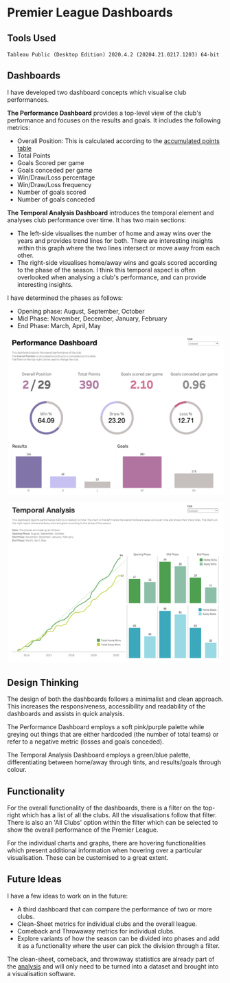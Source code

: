 # Premier League Dashboards

## Tools Used
```
Tableau Public (Desktop Edition) 2020.4.2 (20204.21.0217.1203) 64-bit
```

## Dashboards
I have developed two dashboard concepts which visualise club performances.

**The Performance Dashboard** provides a top-level view of the club's performance and focuses on the results and goals. It includes the following metrics:

- Overall Position: This is calculated according to the [accumulated points table](data/table.csv)
- Total Points
- Goals Scored per game
- Goals conceded per game
- Win/Draw/Loss percentage
- Win/Draw/Loss frequency
- Number of goals scored
- Number of goals conceded

**The Temporal Analysis Dashboard** introduces the temporal element and analyses club performance over time. It has two main sections:

- The left-side visualises the number of home and away wins over the years and provides trend lines for both. There are interesting insights within this graph where the two lines intersect or move away from each other.
- The right-side visualises home/away wins and goals scored according to the phase of the season. I think this temporal aspect is often overlooked when analysing a club's performance, and can provide interesting insights.

I have determined the phases as follows:

- Opening phase: August, September, October
- Mid Phase: November, December, January, February
- End Phase: March, April, May

![Performance Dashboard](images/dashboard_1.png)

![Temporal Analysis Dashboard](images/dashboard_2.png)

## Design Thinking
The design of both the dashboards follows a minimalist and clean approach. This increases the responsiveness, accessibility and readability of the dashboards and assists in quick analysis.

The Performance Dashboard employs a soft pink/purple palette while greying out things that are either hardcoded (the number of total teams) or refer to a negative metric (losses and goals conceded).

The Temporal Analysis Dashboard employs a green/blue palette, differentiating between home/away through tints, and results/goals through colour.

## Functionality
For the overall functionality of the dashboards, there is a filter on the top-right which has a list of all the clubs. All the visualisations follow that filter. There is also an 'All Clubs' option within the filter which can be selected to show the overall performance of the Premier League.

For the individual charts and graphs, there are hovering functionalities which present additional information when hovering over a particular visualisation. These can be customised to a great extent.

## Future Ideas
I have a few ideas to work on in the future:

- A third dashboard that can compare the performance of two or more clubs.
- Clean-Sheet metrics for individual clubs and the overall league.
- Comeback and Throwaway metrics for individual clubs.
- Explore variants of how the season can be divided into phases and add it as a functionality where the user can pick the division through a filter.

The clean-sheet, comeback, and throwaway statistics are already part of the [analysis](analysis.md) and will only need to be turned into a dataset and brought into a visualisation software.